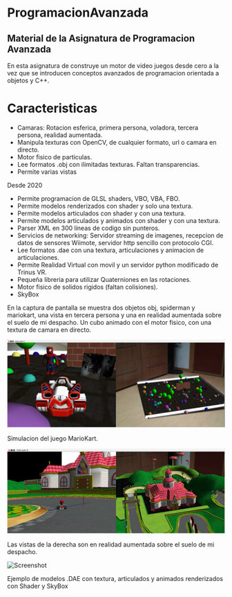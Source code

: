 # ProgramacionAvanzada
## Material de la Asignatura de Programacion Avanzada
En esta asignatura de construye un motor de video juegos desde cero a la vez que se introducen conceptos avanzados de programacion orientada a objetos y C++.

# Caracteristicas
* Camaras: Rotacion esferica, primera persona, voladora, tercera persona, realidad aumentada.
* Manipula texturas con OpenCV, de cualquier formato, url o camara en directo.
* Motor fisico de particulas.
* Lee formatos .obj con ilimitadas texturas. Faltan transparencias.
* Permite varias vistas

Desde 2020

* Permite programacion de GLSL shaders, VBO, VBA, FBO.
* Permite modelos renderizados con shader y solo una textura.
* Permite modelos articulados con shader y con una textura.
* Permite modelos articulados y animados con shader y con una textura.
* Parser XML en 300 líneas de codigo sin punteros.
* Servicios de networking: Servidor streaming de imagenes, recepcion de datos de sensores Wiimote, servidor http sencillo con protocolo CGI.
* Lee formatos .dae con una textura, articulaciones y animacion de articulaciones.
* Permite Realidad Virtual con movil y un servidor python modificado de Trinus VR. 
* Pequeña libreria para utilizar Quaterniones en las rotaciones.
* Motor fisico de solidos rigidos (faltan colisiones).
* SkyBox

En la captura de pantalla se muestra dos objetos obj, spiderman y mariokart, una vista en tercera persona y una en realidad aumentada sobre el suelo de mi despacho. Un cubo animado con el motor fisico, con una textura de camara en directo.

![Screenshot](Screenshot_from_2018-12-10_18-58-44.png)

Simulacion del juego MarioKart. 

![Screenshot](MarioCarPA.png)

Las vistas de la derecha son en realidad aumentada sobre el suelo de mi despacho.

![Screenshot](zombie_kichen.gif)

Ejemplo de modelos .DAE con textura, articulados y animados renderizados con Shader y SkyBox
